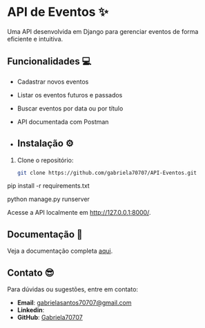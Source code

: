 # API de Eventos ✨
Uma API desenvolvida em Django para gerenciar eventos de forma eficiente e intuitiva.

## Funcionalidades 💻
- Cadastrar novos eventos
- Listar os eventos futuros e passados
- Buscar eventos por data ou por título
- API documentada com Postman

- ## Instalação ⚙
1. Clone o repositório:
   ```bash
   git clone https://github.com/gabriela70707/API-Eventos.git

pip install -r requirements.txt

python manage.py runserver

Acesse a API localmente em http://127.0.0.1:8000/.

## Documentação 📑
Veja a documentação completa [aqui]([https://link-da-documentacao.com](https://documenter.getpostman.com/view/41931886/2sAYkGLf99)).




## Contato 😎
Para dúvidas ou sugestões, entre em contato:
- **Email**: gabrielasantos70707@gmail.com
- **Linkedin**: 
- **GitHub**: [Gabriela70707](https://github.com/gabriela70707)
